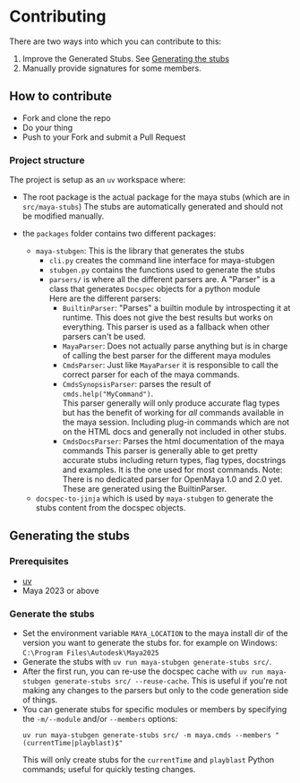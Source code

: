 # Contributing

There are two ways into which you can contribute to this:

1. Improve the Generated Stubs.
    See [Generating the stubs](#generating-the-stubs)
2. Manually provide signatures for some members.

## How to contribute

- Fork and clone the repo
- Do your thing
- Push to your Fork and submit a Pull Request

### Project structure
The project is setup as an `uv` workspace where:

- The root package is the actual package for the maya stubs (which are in `src/maya-stubs`)
  The stubs are automatically generated and should not be modified manually.

- the `packages` folder contains two different packages:
  - `maya-stubgen`: This is the library that generates the stubs
    - `cli.py` creates the command line interface for maya-stubgen
    - `stubgen.py` contains the functions used to generate the stubs
    - `parsers/` is where all the different parsers are.
      A "Parser" is a class that generates `Docspec` objects for a python module  
      Here are the different parsers:
        - `BuiltinParser`: "Parses" a builtin module by introspecting it at runtime.
        This does not give the best results but works on everything.
        This parser is used as a fallback when other parsers can't be used.
        - `MayaParser`: Does not actually parse anything but is in charge of calling the best parser for the different maya modules
        - `CmdsParser`: Just like `MayaParser` it is responsible to call the correct parser for each of the maya commands.
        - `CmdsSynopsisParser`: parses the result of `cmds.help("MyCommand")`.  
            This parser generally will only produce accurate flag types but has the benefit of working for _all_ commands available in the maya session. 
            Including plug-in commands which are not on the HTML docs and generally not included in other stubs.
        - `CmdsDocsParser`: Parses the html documentation of the maya commands
          This parser is generally able to get pretty accurate stubs including return types, flag types, docstrings and examples.
          It is the one used for most commands.
      Note: There is no dedicated parser for OpenMaya 1.0 and 2.0 yet.
      These are generated using the BuiltinParser.
  - `docspec-to-jinja` which is used by `maya-stubgen` to generate the stubs content from the docspec objects.


## Generating the stubs

### Prerequisites

- [uv](https://docs.astral.sh/uv/)
- Maya 2023 or above

### Generate the stubs

- Set the environment variable `MAYA_LOCATION` to the maya install dir of the version you want to generate the stubs for.
  for example on Windows: `C:\Program Files\Autodesk\Maya2025`
- Generate the stubs with `uv run maya-stubgen generate-stubs src/`.
- After the first run, you can re-use the docspec cache with `uv run maya-stubgen generate-stubs src/ --reuse-cache`.
    This is useful if you're not making any changes to the parsers but only to the code generation side of things.
- You can generate stubs for specific modules or members by specifying the `-m/--module` and/or `--members` options:
  ```
  uv run maya-stubgen generate-stubs src/ -m maya.cmds --members "(currentTime|playblast)$"
  ```
  This will only create stubs for the `currentTime` and `playblast` Python commands; useful for quickly testing changes.
